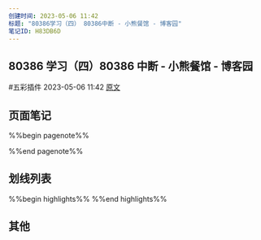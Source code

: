 ```yaml
---
创建时间: 2023-05-06 11:42
标题: "80386学习（四） 80386中断 - 小熊餐馆 - 博客园"
笔记ID: H83DB6D
---
```


## 80386 学习（四）80386 中断 - 小熊餐馆 - 博客园

 #五彩插件 2023-05-06 11:42 [原文](https://www.cnblogs.com/xiaoxiongcanguan/p/13033786.html)

## 页面笔记

%%begin pagenote%%

%%end pagenote%%

## 划线列表

%%begin highlights%%
%%end highlights%%

## 其他
